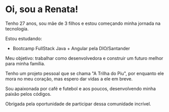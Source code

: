 # Oi, sou a Renata!

Tenho 27 anos, sou mãe de 3 filhos e estou começando minha jornada na tecnologia.

Estou estudando:
- Bootcamp FullStack Java + Angular pela DIO/Santander

Meu objetivo: trabalhar como desenvolvedora e construir um futuro melhor para minha família.

Tenho um projeto pessoal que se chama "A Trilha do Piu", por enquanto ele mora no meu coração, mas espero dar vidas a ele em breve.

Sou apaixonada por café e futebol e aos poucos, desenvolvendo minha paixão pelos códigos.

Obrigada pela oportunidade de participar dessa comunidade incrível.
